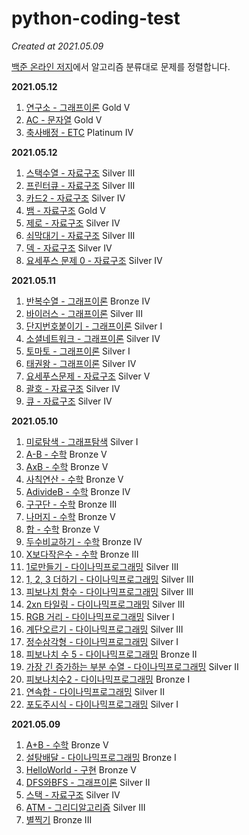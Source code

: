 # python-coding-test

_Created at 2021.05.09_

[백준 온라인 저지](http://boj.kr/)에서 알고리즘 분류대로 문제를 정렬합니다.

**2021.05.12**
1. [연구소 - 그래프이론](./4_그래프이론/14502_연구소.py) Gold V
2. [AC - 문자열](./6_문자열/5430_AC.py) Gold V
3. [축사배정 - ETC](./etc/2188_축사배정.py) Platinum IV


**2021.05.12**

1. [스택수열 - 자료구조](./5_자료구조/1874_스택수열.py) Silver III
2. [프린터큐 - 자료구조](./5_자료구조/1966_프린터큐.py) Silver III
3. [카드2 - 자료구조](./5_자료구조/2164_카드2.py) Silver IV
4. [뱀 - 자료구조](./5_자료구조/3190_뱀.py) Gold V
5. [제로 - 자료구조](./5_자료구조/10733_제로.py) Silver IV
6. [쇠막대기 - 자료구조](./5_자료구조/10799_쇠막대기.py) Silver III
7. [덱 - 자료구조](./5_자료구조/10866_덱.py) Silver IV
8. [요세푸스 문제 0 - 자료구조](./5_자료구조/11866_요세푸스문제0.py) Silver IV

**2021.05.11**

1. [반복수열 - 그래프이론](./4_그래프이론/2331_반복수열.py) Bronze IV
2. [바이러스 - 그래프이론](./4_그래프이론/2606_바이러스.py) Silver III
3. [단지번호붙이기 - 그래프이론](./4_그래프이론/2667_단지번호붙이기.py) Silver I
4. [소셜네트워크 - 그래프이론](./4_그래프이론/3098_소셜네트워크.py) Silver IV
5. [토마토 - 그래프이론](./4_그래프이론/7576_토마토.py) Silver I
6. [태권왕 - 그래프이론](./4_그래프이론/14562_태권왕.py) Silver IV
7. [요세푸스문제 - 자료구조](./5_자료구조/1158_요세푸스문제.py) Silver V
8. [괄호 - 자료구조](./5_자료구조/9012_괄호.py) Silver IV
9. [큐 - 자료구조](./5_자료구조/10845_큐.py) Silver IV

**2021.05.10**

1. [미로탐색 - 그래프탐색](./8_그래프탐색/2178_미로탐색.py) Silver I
2. [A-B - 수학](./1_수학/1001_A-B.py) Bronze V
3. [AxB - 수학](./1_수학/10998_AxB.py) Bronze V
4. [사칙연산 - 수학](./1_수학/10869_사칙연산.py) Bronze V
5. [AdivideB - 수학](./1_수학/1008_AdivideB.py) Bronze IV
6. [구구단 - 수학](./1_수학/2739_구구단.py) Bronze III
7. [나머지 - 수학](./1_수학/10430_나머지.py) Bronze V
8. [합 - 수학](./1_수학/8393_합.py) Bronze V
9. [두수비교하기 - 수학](./1_수학/1330_두수비교하기.py) Bronze IV
10. [X보다작은수 - 수학](./1_수학/10871_X보다작은수.py) Bronze III
11. [1로만들기 - 다이나믹프로그래밍](./2_다이나믹프로그래밍/1463_1로만드기.py) Silver III
12. [1, 2, 3 더하기 - 다이나믹프로그래밍](./2_다이나믹프로그래밍/9095_1,2,3더하기.py) Silver III
13. [피보나치 함수 - 다이나믹프로그래밍](./2_다이나믹프로그래밍/1003_피보나치함수.py) Silver III
14. [2xn 타일링 - 다이나믹프로그래밍](./2_다이나믹프로그래밍/11726_2xn타일링.py) Silver III
15. [RGB 거리 - 다이나믹프로그래밍](./2_다이나믹프로그래밍/1149_RGB거리.py) Silver I
16. [계단오르기 - 다이나믹프로그래밍](./2_다이나믹프로그래밍/2579_계단오르기.py) Silver III
17. [정수삼각형 - 다이나믹프로그래밍](./2_다이나믹프로그래밍/1932_정수삼각형.py) Silver I
18. [피보나치 수 5 - 다이나믹프로그래밍](./2_다이나믹프로그래밍/10870_피보나치수5.py) Bronze II
19. [가장 긴 증가하는 부분 수열 - 다이나믹프로그래밍](./2_다이나믹프로그래밍/11053_가장긴증가하는부분수열.py) Silver II
20. [피보나치수2 - 다이나믹프로그래밍](./2_다이나믹프로그래밍/2748_피보나치수2.py) Bronze I
21. [연속합 - 다이나믹프로그래밍](./2_다이나믹프로그래밍/1912_연속합.py) Silver II
22. [포도주시식 - 다이나믹프로그래밍](./2_다이나믹프로그래밍/2156_포도주시식.py) Silver I

**2021.05.09**

1. [A+B - 수학](./1_수학/1000_A+B.py) Bronze V
2. [설탕배달 - 다이나믹프로그래밍](./2_다이나믹프로그래밍/2839_설탕배달.py) Bronze I
3. [HelloWorld - 구현](./3_구현/2557_HelloWorld.py) Bronze V
4. [DFS와BFS - 그래프이론](./4_그래프이론/1260_DFS와BFS.py) Silver II
5. [스택 - 자료구조](./5_자료구조/10828_스택.py) Silver IV
6. [ATM - 그리디알고리즘](./7_그리디알고리즘/11399_ATM.py) Silver III
7. [별찍기](./6_문자열/2438_별찍기.py) Bronze III
